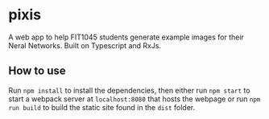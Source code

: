 # pixis
A web app to help FIT1045 students generate example images for their Neral Networks. Built on Typescript and RxJs.

## How to use

Run `npm install` to install the dependencies, then either run `npm start` to start a webpack server at `localhost:8080`
that hosts the webpage or run `npm run build` to build the static site found in the `dist` folder.
